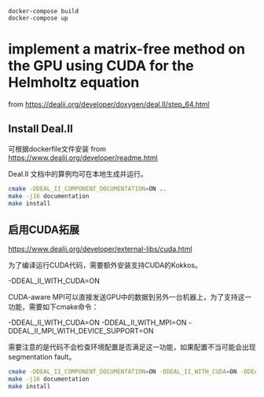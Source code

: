 ```
docker-compose build
docker-compose up
```



# implement a matrix-free method on the GPU using CUDA for the Helmholtz equation
from https://dealii.org/developer/doxygen/deal.II/step_64.html

## Install Deal.II
可根据dockerfile文件安装
from https://www.dealii.org/developer/readme.html

Deal.II 文档中的算例均可在本地生成并运行。

```bash
cmake -DDEAL_II_COMPONENT_DOCUMENTATION=ON ..
make -j16 documentation
make install
```

## 启用CUDA拓展
https://www.dealii.org/developer/external-libs/cuda.html

为了编译运行CUDA代码，需要额外安装支持CUDA的Kokkos。

-DDEAL_II_WITH_CUDA=ON

CUDA-aware MPI可以直接发送GPU中的数据到另外一台机器上，为了支持这一功能，需要如下cmake命令：

-DDEAL_II_WITH_CUDA=ON
-DDEAL_II_WITH_MPI=ON
-DDEAL_II_MPI_WITH_DEVICE_SUPPORT=ON

需要注意的是代码不会检查环境配置是否满足这一功能，如果配置不当可能会出现segmentation fault。
```bash
cmake -DDEAL_II_COMPONENT_DOCUMENTATION=ON -DDEAL_II_WITH_CUDA=ON -DDEAL_II_WITH_MPI=ON -DDEAL_II_MPI_WITH_DEVICE_SUPPORT=ON -DKOKKOS_DIR=/kokkos/build/  -DDEAL_II_WITH_PETSC=ON ..
make -j16 documentation
make install
```